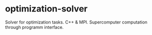 # optimization-solver
Solver for optimization tasks. C++ &amp; MPI. Supercomputer computation through programm interface.
